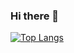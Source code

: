 ### Hi there 👋

<!-- ![Safal's GIthub Stats](https://github-readme-stats.vercel.app/api?username=SafalKarkey&show_icons=true&theme=gruvbox) -->

[![Top Langs](https://github-readme-stats-orcin-five-46.vercel.app/api/top-langs/?username=SafalKarkey&exclude_repo=github-readme-stats,SafalKarkey.github.io&theme=gruvbox)](https://github.com/SafalKarkey/github-readme-stats)
